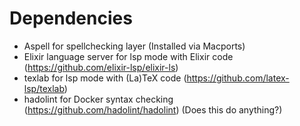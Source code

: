 # Dependencies

- Aspell for spellchecking layer (Installed via Macports)
- Elixir language server for lsp mode with Elixir code (https://github.com/elixir-lsp/elixir-ls)
- texlab for lsp mode with (La)TeX code (https://github.com/latex-lsp/texlab)
- hadolint for Docker syntax checking (https://github.com/hadolint/hadolint) (Does this do anything?)
